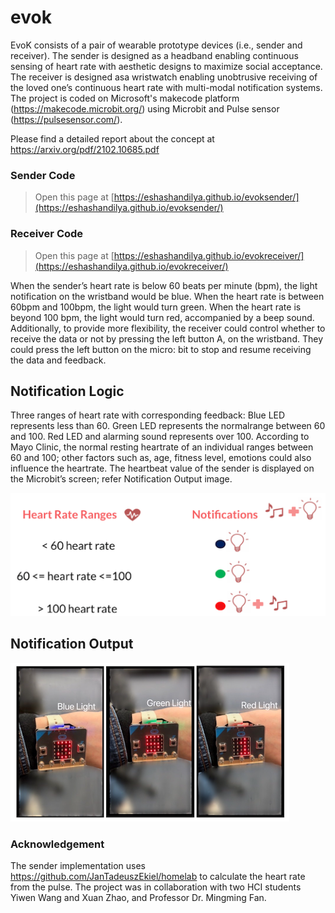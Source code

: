 # evok
EvoK consists of a pair of wearable prototype devices (i.e., sender and receiver). The sender is designed as a headband enabling continuous sensing of heart rate with aesthetic designs to maximize social acceptance. The receiver is designed asa wristwatch enabling unobtrusive receiving of the loved one’s continuous heart rate with multi-modal notification systems. The project is coded on Microsoft's makecode platform (https://makecode.microbit.org/) using Microbit and Pulse sensor (https://pulsesensor.com/). 

Please find a detailed report about the concept at https://arxiv.org/pdf/2102.10685.pdf

### Sender Code
> Open this page at [https://eshashandilya.github.io/evoksender/](https://eshashandilya.github.io/evoksender/)

### Receiver Code
> Open this page at [https://eshashandilya.github.io/evokreceiver/](https://eshashandilya.github.io/evokreceiver/)

When the sender’s heart rate is below 60 beats per minute (bpm), the light notification on the wristband would be blue. When the heart rate is between 60bpm and 100bpm, the light would turn green. When the heart rate is beyond 100 bpm, the light would turn red, accompanied by a beep sound. Additionally, to provide more flexibility, the receiver could control whether to receive the data or not by pressing the left button A, on the wristband. They could press the left button on the micro: bit to stop and resume receiving the data and feedback. 

## Notification Logic
Three ranges of heart rate with corresponding feedback: Blue LED represents less than 60. Green LED represents the normalrange between 60 and 100. Red LED and alarming sound represents over 100. According to Mayo Clinic, the normal resting heartrate of an individual ranges between 60 and 100; other factors such as, age, fitness level, emotions could also influence the heartrate. The heartbeat value of the sender is displayed on the Microbit’s screen; refer Notification Output image.

![Notification Logic](https://github.com/EshaShandilya/evokreceiver/blob/master/notification_logic.png?raw=true)

## Notification Output
![Notification Output](https://github.com/EshaShandilya/evokreceiver/blob/master/notification_output.png?raw=true)


### Acknowledgement
The sender implementation uses https://github.com/JanTadeuszEkiel/homelab to calculate the heart rate from the pulse.
The project was in collaboration with two HCI students Yiwen Wang and Xuan Zhao, and Professor Dr. Mingming Fan.
